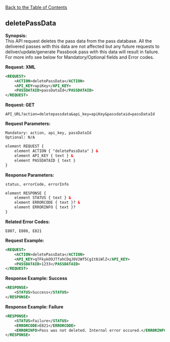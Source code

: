 [Back to the Table of Contents](/1.3/README.md)

## deletePassData

__Synopsis:__  
This API request deletes the pass data from the pass database. All the delivered passes with this data are not affected but any future requests to deliver/update/generate Passbook pass with this data will result in failure. For more info see below for Mandatory/Optional fields and Error codes.

__Request: XML__
```xml
<REQUEST>
    <ACTION>deletePassData</ACTION>
    <API_KEY>apiKey</API_KEY>
    <PASSDATAID>passDataId</PASSDATAID>
</REQUEST>
```

__Request: GET__

    API_URL?action=deletepassdata&api_key=apiKey&passdataid=passDataId

__Request Parameters:__

    Mandatory: action, api_key, passDataId
    Optional: N/A

```xml
element REQUEST {
    element ACTION { "deletePassData" } &
    element API_KEY { text } &
    element PASSDATAID { text }
}
```

__Response Parameters:__

    status, errorCode, errorInfo

```xml
element RESPONSE {
    element STATUS { text } &
    element ERRORCODE { text }? &
    element ERRORINFO { text }?
}
```

__Related Error Codes:__

    E807, E808, E821

__Request Example:__
```xml
<REQUEST>
    <ACTION>deletePassData</ACTION>
    <API_KEY>qTFkykO9JTfahCOqJ0V2Wf5Cg1t8iWlZ</API_KEY>
    <PASSDATAID>1233</PASSDATAID>
</REQUEST>
```

__Response Example: Success__
```xml
<RESPONSE>
    <STATUS>Success</STATUS>
</RESPONSE>
```

__Response Example: Failure__
```xml
<RESPONSE>
    <STATUS>Failure</STATUS>
    <ERRORCODE>E821</ERRORCODE>
    <ERRORINFO>Pass was not deleted. Internal error occured.</ERRORINFO>
</RESPONSE>
```